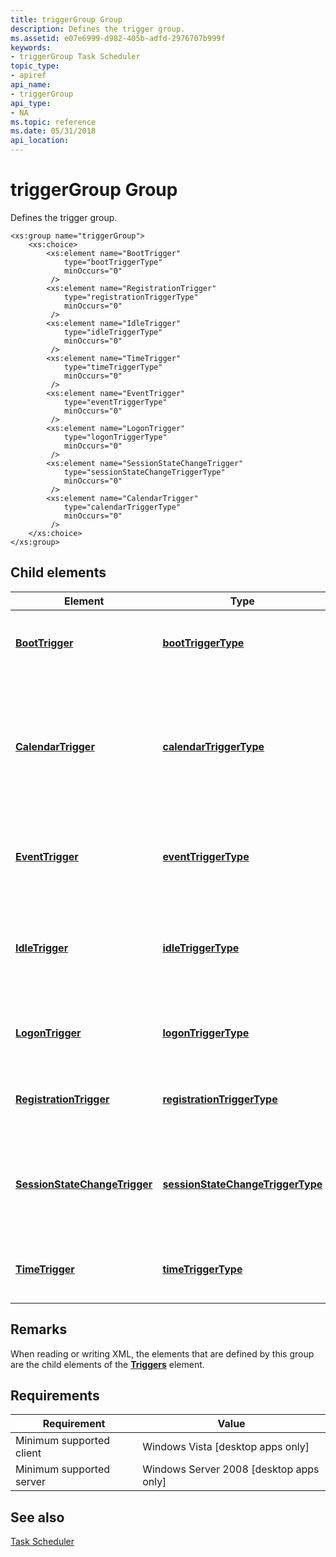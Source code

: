 ```yaml
---
title: triggerGroup Group
description: Defines the trigger group.
ms.assetid: e07e6999-d982-405b-adfd-2976707b999f
keywords:
- triggerGroup Task Scheduler
topic_type:
- apiref
api_name:
- triggerGroup
api_type:
- NA
ms.topic: reference
ms.date: 05/31/2018
api_location: 
---
```


# triggerGroup Group

Defines the trigger group.

``` syntax
<xs:group name="triggerGroup">
    <xs:choice>
        <xs:element name="BootTrigger"
            type="bootTriggerType"
            minOccurs="0"
         />
        <xs:element name="RegistrationTrigger"
            type="registrationTriggerType"
            minOccurs="0"
         />
        <xs:element name="IdleTrigger"
            type="idleTriggerType"
            minOccurs="0"
         />
        <xs:element name="TimeTrigger"
            type="timeTriggerType"
            minOccurs="0"
         />
        <xs:element name="EventTrigger"
            type="eventTriggerType"
            minOccurs="0"
         />
        <xs:element name="LogonTrigger"
            type="logonTriggerType"
            minOccurs="0"
         />
        <xs:element name="SessionStateChangeTrigger"
            type="sessionStateChangeTriggerType"
            minOccurs="0"
         />
        <xs:element name="CalendarTrigger"
            type="calendarTriggerType"
            minOccurs="0"
         />
    </xs:choice>
</xs:group>
```

## Child elements



| Element                                                                                                 | Type                                                                                                   | Description                                                                                                       |
|---------------------------------------------------------------------------------------------------------|--------------------------------------------------------------------------------------------------------|-------------------------------------------------------------------------------------------------------------------|
| [**BootTrigger**](taskschedulerschema-boottrigger-triggergroup-element.md)                             | [**bootTriggerType**](taskschedulerschema-boottriggertype-complextype.md)                             | A trigger that starts a task when the system is booted.<br/>                                                |
| [**CalendarTrigger**](taskschedulerschema-calendartrigger-triggergroup-element.md)                     | [**calendarTriggerType**](taskschedulerschema-calendartriggertype-complextype.md)                     | A trigger that starts a task based on a daily, weekly, monthly, or monthly day-of-week (DOW) schedule.<br/> |
| [**EventTrigger**](taskschedulerschema-eventtrigger-triggergroup-element.md)                           | [**eventTriggerType**](taskschedulerschema-eventtriggertype-complextype.md)                           | A trigger that starts a task when a system event occurs.<br/>                                               |
| [**IdleTrigger**](taskschedulerschema-idletrigger-triggergroup-element.md)                             | [**idleTriggerType**](taskschedulerschema-idletriggertype-complextype.md)                             | A trigger that starts a task when the computer goes into an idle state.<br/>                                |
| [**LogonTrigger**](taskschedulerschema-logontrigger-triggergroup-element.md)                           | [**logonTriggerType**](taskschedulerschema-logontriggertype-complextype.md)                           | A trigger that starts a task when a user logs on.<br/>                                                      |
| [**RegistrationTrigger**](taskschedulerschema-registrationtrigger-triggergroup-element.md)             | [**registrationTriggerType**](taskschedulerschema-registrationtriggertype-complextype.md)             | A trigger that starts a task when the task is registered.<br/>                                              |
| [**SessionStateChangeTrigger**](taskschedulerschema-sessionstatechangetrigger-triggergroup-element.md) | [**sessionStateChangeTriggerType**](taskschedulerschema-sessionstatechangetriggertype-complextype.md) | A trigger that starts a task when a Terminal Server session changes state.<br/>                             |
| [**TimeTrigger**](taskschedulerschema-timetrigger-triggergroup-element.md)                             | [**timeTriggerType**](taskschedulerschema-timetriggertype-complextype.md)                             | A trigger that starts a task when the trigger is activated.<br/>                                            |



## Remarks

When reading or writing XML, the elements that are defined by this group are the child elements of the [**Triggers**](taskschedulerschema-triggers-tasktype-element.md) element.

## Requirements



| Requirement | Value |
|-------------------------------------|------------------------------------------------------|
| Minimum supported client<br/> | Windows Vista \[desktop apps only\]<br/>       |
| Minimum supported server<br/> | Windows Server 2008 \[desktop apps only\]<br/> |



## See also

<dl> <dt>

[Task Scheduler](task-scheduler-start-page.md)
</dt> </dl>

 

 





